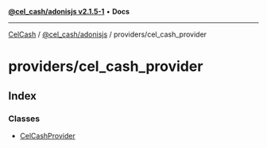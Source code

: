 [**@cel_cash/adonisjs v2.1.5-1**](../../README.md) • **Docs**

***

[CelCash](../../../../README.md) / [@cel\_cash/adonisjs](../../README.md) / providers/cel\_cash\_provider

# providers/cel\_cash\_provider

## Index

### Classes

- [CelCashProvider](classes/CelCashProvider.md)
